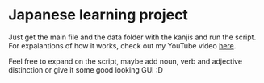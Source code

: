 # Japanese learning project

Just get the main file and the data folder with the kanjis and run the script. For expalantions of how it works, check out my YouTube video [here](https://www.youtube.com/watch?v=KrLN4JOjsK8).

Feel free to expand on the script, maybe add noun, verb and adjective distinction or give it some good looking GUI :D
